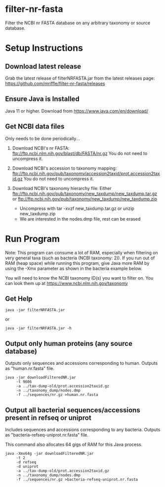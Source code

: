 # filter-nr-fasta
Filter the NCBI nr FASTA database on any arbitrary taxonomy or source database.

Setup Instructions
===================

Download latest release
-------------------------------------
Grab the latest release of filterNRFASTA.jar from the latest releases page:
https://github.com/mriffle/filter-nr-fasta/releases

Ensure Java is Installed
--------------------------
Java 11 or higher. Download from https://www.java.com/en/download/

Get NCBI data files
--------------------

Only needs to be done periodically...

1. Download NCBI's nr FASTA: ftp://ftp.ncbi.nlm.nih.gov/blast/db/FASTA/nr.gz
You do not need to uncompress it.

2. Download NCBI's accession to taxonomy mapping:
ftp://ftp.ncbi.nih.gov/pub/taxonomy/accession2taxid/prot.accession2taxid.gz
You do not need to uncompress it.

3. Download NCBI's taxonomy hierarchy file: Either
ftp://ftp.ncbi.nih.gov/pub/taxonomy/new_taxdump/new_taxdump.tar.gz or
ftp://ftp.ncbi.nih.gov/pub/taxonomy/new_taxdump/new_taxdump.zip

   - Uncompress with tar -xvzf new_taxdump.tar.gz or unzip new_taxdump.zip
   - We are interested in the nodes.dmp file, rest can be erased


Run Program
==============

Note: This program can consume a lot of RAM, especially when filtering on very general
taxa (such as bacteria (NCBI taxonomy: 2)). If you run out of RAM (heap space) while
running this program, give Java more RAM by using the -Xmx parameter as shown in the
bacteria example below.

You will need to know the NCBI taxonomy ID(s) you want to filter on. You can look them up
at https://www.ncbi.nlm.nih.gov/taxonomy

Get Help
---------
```
java -jar filterNRFASTA.jar
```
or
```
java -jar filterNRFASTA.jar -h
```

Output only human proteins (any source database)
------------------------------------------------
Outputs only sequences and accessions corresponding to human. Outputs as "human.nr.fasta" file.
```
java -jar downloadFilteredNR.jar
     -t 9606
     -a ../tax-dump-old/prot.accession2taxid.gz
     -n ../taxonomy_dump/nodes.dmp
     -f ../sequences/nr.gz >human.nr.fasta
```

Output all bacterial sequences/accessions present in refseq or uniprot
---------------------------------------------------------------------
Includes sequences and accessions corresponding to any bacteria. Outputs as
"bacteria-refseq-uniprot.nr.fasta" file.

This command also allocates 64 gigs of RAM for this Java process.
```
java -Xmx64g -jar downloadFilteredNR.jar
     -t 2
     -d refseq
     -d uniprot
     -a ../tax-dump-old/prot.accession2taxid.gz
     -n ../taxonomy_dump/nodes.dmp
     -f ../sequences/nr.gz >bacteria-refseq-uniprot.nr.fasta
```

